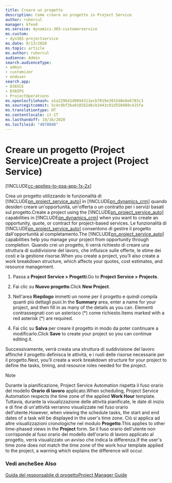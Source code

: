 ```yaml
---
title: Creare un progetto
description: Come creare un progetto in Project Service
author: ruhercul
manager: kfend
ms.service: dynamics-365-customerservice
ms.custom:
- dyn365-projectservice
ms.date: 8/13/2020
ms.topic: article
ms.author: ruhercul
audience: Admin
search.audienceType:
- admin
- customizer
- enduser
search.app:
- D365CE
- D365PS
- ProjectOperations
ms.openlocfilehash: a1a229641d0694311ecb7019e3915d0e8e6783c3
ms.sourcegitcommit: 5c4c9bf3ba018562d6cb3443c01d550489c415fa
ms.translationtype: HT
ms.contentlocale: it-IT
ms.lasthandoff: 10/16/2020
ms.locfileid: "4078888"
---
```

# <a name="create-a-project-project-service"></a><span data-ttu-id="6af5e-103">Creare un progetto (Project Service)</span><span class="sxs-lookup"><span data-stu-id="6af5e-103">Create a project (Project Service)</span></span>

[!INCLUDE[cc-applies-to-psa-app-1x-2x](../includes/cc-applies-to-psa-app-1x-2x.md)]

<span data-ttu-id="6af5e-104">Crea un progetto utilizzando le funzionalità di [!INCLUDE[pn_project_service_auto](../includes/pn-project-service-auto.md)] in [!INCLUDE[pn_dynamics_crm](../includes/pn-dynamics-crm.md)] quando desideri creare un'opportunità, un'offerta o un contratto per i servizi basati sul progetto.</span><span class="sxs-lookup"><span data-stu-id="6af5e-104">Create a project using the [!INCLUDE[pn_project_service_auto](../includes/pn-project-service-auto.md)] capabilities in [!INCLUDE[pn_dynamics_crm](../includes/pn-dynamics-crm.md)] when you want to create an opportunity, quote, or contract for project-based services.</span></span> <span data-ttu-id="6af5e-105">Le funzionalità di [!INCLUDE[pn_project_service_auto](../includes/pn-project-service-auto.md)] consentono di gestire il progetto dall'opportunità al completamento.</span><span class="sxs-lookup"><span data-stu-id="6af5e-105">The [!INCLUDE[pn_project_service_auto](../includes/pn-project-service-auto.md)] capabilities help you manage your project from opportunity through completion.</span></span> <span data-ttu-id="6af5e-106">Quando crei un progetto, ti verrà richiesto di creare una struttura di suddivisione del lavoro, che influisce sulle offerte, le stime dei costi e la gestione risorse.</span><span class="sxs-lookup"><span data-stu-id="6af5e-106">When you create a project, you’ll also create a work breakdown structure, which affects your quotes, cost estimates, and resource management.</span></span>  
  
1.  <span data-ttu-id="6af5e-107">Passa a **Project Service > Progetti**.</span><span class="sxs-lookup"><span data-stu-id="6af5e-107">Go to **Project Service > Projects**.</span></span>  
  
2.  <span data-ttu-id="6af5e-108">Fai clic su **Nuovo progetto**.</span><span class="sxs-lookup"><span data-stu-id="6af5e-108">Click **New Project**.</span></span>  
  
3.  <span data-ttu-id="6af5e-109">Nell'area **Riepilogo** immetti un nome per il progetto e quindi compila quanti più dettagli puoi.</span><span class="sxs-lookup"><span data-stu-id="6af5e-109">In the **Summary** area, enter a name for your project, and then fill in as many of the details as you can.</span></span> <span data-ttu-id="6af5e-110">Elementi contrassegnati con un asterisco (\*) come richiesto.</span><span class="sxs-lookup"><span data-stu-id="6af5e-110">Items marked with a red asterisk (\*) are required.</span></span>  
  
4.  <span data-ttu-id="6af5e-111">Fai clic su **Salva** per creare il progetto in modo da poter continuare a modificarlo.</span><span class="sxs-lookup"><span data-stu-id="6af5e-111">Click **Save** to create your project so you can continue editing it.</span></span>  
  
<span data-ttu-id="6af5e-112">Successivamente, verrà creata una struttura di suddivisione del lavoro affinché il progetto definisca le attività, e i ruoli delle risorse necessarie per il progetto.</span><span class="sxs-lookup"><span data-stu-id="6af5e-112">Next, you’ll create a work breakdown structure for your project to define the tasks, timing, and resource roles needed for the project.</span></span>  

> [!NOTE]
> <span data-ttu-id="6af5e-113">Durante la pianificazione, Project Service Automation rispetta il fuso orario del modello **Orario di lavoro** applicato.</span><span class="sxs-lookup"><span data-stu-id="6af5e-113">When scheduling, Project Service Automation respects the time zone of the applied **Work Hour** template.</span></span> <span data-ttu-id="6af5e-114">Tuttavia, durante la visualizzazione delle attività pianificate, le date di inizio e di fine di un'attività verranno visualizzate nel fuso orario dell'utente.</span><span class="sxs-lookup"><span data-stu-id="6af5e-114">However, when viewing the schedule tasks, the start and end dates of a task will be displayed in the user's time zone.</span></span> <span data-ttu-id="6af5e-115">Ciò si applica ad altre visualizzazioni cronologiche nel modulo **Progetto**.</span><span class="sxs-lookup"><span data-stu-id="6af5e-115">This applies to other time-phased views in the **Project** form.</span></span> <span data-ttu-id="6af5e-116">Se il fuso orario dell'utente non corrisponde al fuso orario del modello dell'orario di lavoro applicato al progetto, verrà visualizzato un avviso che indica la differenza.</span><span class="sxs-lookup"><span data-stu-id="6af5e-116">If the user's time zone does not match the time zone of the work hour template applied to the project, a warning which explains the difference will occur.</span></span> 
  
### <a name="see-also"></a><span data-ttu-id="6af5e-117">Vedi anche</span><span class="sxs-lookup"><span data-stu-id="6af5e-117">See Also</span></span>  
 [<span data-ttu-id="6af5e-118">Guida del responsabile di progetto</span><span class="sxs-lookup"><span data-stu-id="6af5e-118">Project Manager Guide</span></span>](../psa/project-manager-guide.md)
